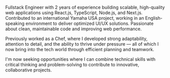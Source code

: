 Fullstack Engineer with 2 years of experience building scalable, high-quality web applications using React.js, TypeScript, Node.js, and Next.js. Contributed to an international Yamaha USA project, working in an English-speaking environment to deliver optimized UI/UX solutions. Passionate about clean, maintainable code and improving web performance.

Previously worked as a Chef, where I developed strong adaptability, attention to detail, and the ability to thrive under pressure — all of which I now bring into the tech world through efficient planning and teamwork.

I'm now seeking opportunities where I can combine technical skills with critical thinking and problem-solving to contribute to innovative, collaborative projects.
